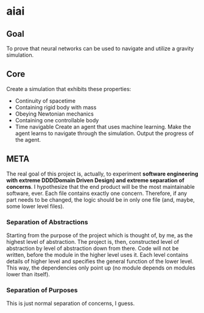 # aiai
## Goal
To prove that neural networks can be used to navigate and
utilize a gravity simulation.
## Core
Create a simulation that exhibits these properties:
- Continuity of spacetime
- Containing rigid body with mass
- Obeying Newtonian mechanics
- Containing one controllable body
- Time navigable
Create an agent that uses machine learning.
Make the agent learns to navigate through the simulation.
Output the progress of the agent.
## META
The real goal of this project is, actually, to experiment
__software engineering with extreme DDD(Domain Driven Design)
and extreme separation of concerns__. I hypothesize that
the end product will be the most maintainable software, ever.
Each file contains exactly one concern. Therefore, if any
part needs to be changed, the logic should be in only one
file (and, maybe, some lower level files).
### Separation of Abstractions
Starting from the purpose of the project which is thought of,
by me, as the highest level of abstraction. The project is, then,
constructed level of abstraction by level of abstraction down
from there. Code will not be written, before the module in the
higher level uses it. Each level contains details of higher
level and specifies the general function of the lower level.
This way, the dependencies only point up (no module depends on
modules lower than itself).
### Separation of Purposes
This is just normal separation of concerns, I guess.
